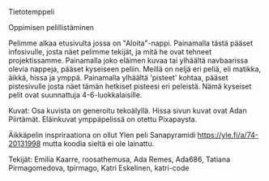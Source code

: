 ﻿Tietotemppeli

Oppimisen pelillistäminen

Pelimme alkaa etusivulta jossa on "Aloita"-nappi. Painamalla tästä pääset infosivulle, josta näet pelimme tekijät, ja mitä he ovat tehneet projektissamme. Painamalla joko eläimen kuvaa tai ylhäältä navbaarissa olevia nappeja, pääset kyseiseen peliin. Meillä on neljä eri peliä, eli matikka, äikkä, hissa ja ymppä. Painamalla ylhäältä 'pisteet' kohtaa, pääset pistesivulle josta näet tämän hetkiset pisteesi eri peleistä.
Nämä kyseiset pelit ovat suunnattuja 4-6-luokkalaisille.

Kuvat: Osa kuvista on generoitu tekoälyllä. Hissa sivun kuvat ovat Adan Piirtämät. Eläinkuvat ymppäpelissä on otettu Pixapaysta.

Äikkäpelin inspriraationa on ollut Ylen peli Sanapyramidi https://yle.fi/a/74-20131998
mutta koodia sieltä ei ole lainattu.

Tekijät:
Emilia Kaarre, roosathemusa, Ada Remes, Ada686, Tatiana Pirmagomedova, tpirmago, Katri Eskelinen, katri-code

